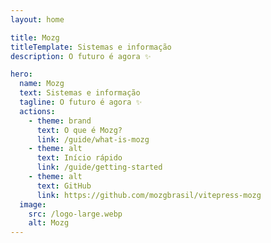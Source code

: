 ```yaml
---
layout: home

title: Mozg
titleTemplate: Sistemas e informação
description: O futuro é agora ✨

hero:
  name: Mozg
  text: Sistemas e informação
  tagline: O futuro é agora ✨
  actions:
    - theme: brand
      text: O que é Mozg?
      link: /guide/what-is-mozg
    - theme: alt
      text: Início rápido
      link: /guide/getting-started
    - theme: alt
      text: GitHub
      link: https://github.com/mozgbrasil/vitepress-mozg
  image:
    src: /logo-large.webp
    alt: Mozg
---
```


<style>
  :root {
    --vp-home-hero-name-color: transparent;
    --vp-home-hero-name-background: -webkit-linear-gradient(
      120deg,
      #bd34fe 30%,
      #41d1ff
    );

    --vp-home-hero-image-background-image: linear-gradient(
      -45deg,
      #bd34fe 50%,
      #47caff 50%
    );
    --vp-home-hero-image-filter: blur(44px);
    --vp-button-brand-border: #ccc;
    --vp-button-alt-border: #ccc;
  }

  @media (min-width: 640px) {
    :root {
      --vp-home-hero-image-filter: blur(56px);
    }
  }

  @media (min-width: 960px) {
    :root {
      --vp-home-hero-image-filter: blur(68px);
    }
  }

  /*  */
  mozg-google-sign-in {
    display: flex;
    flex-wrap: wrap;
    justify-content: center;
    align-items: center;
    width: 100%;
    height: 100%;
    padding: 20px;
    box-sizing: border-box;
  }

  mozg-macosx-dock {
    padding-bottom: 10px;
  }
</style>

<mozg-my-vitepress></mozg-my-vitepress>

 <noscript>
    <iframe
      src="https://www.googletagmanager.com/ns.html?id=GTM-PNT4KQ"
      height="0"
      width="0"
      style="display: none; visibility: hidden"></iframe>
  </noscript>

<ShadowComponent />

<mozg-service-worker></mozg-service-worker>
<mozg-web-worker></mozg-web-worker>
<mozg-monitor-connectivity></mozg-monitor-connectivity>
<mozg-change-favicon></mozg-change-favicon>
<mozg-macosx-dock></mozg-macosx-dock>

<mozg-squircle></mozg-squircle>

<ClientOnly>

</ClientOnly>
